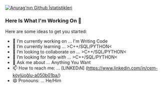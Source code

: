 [![Anurag'nın Github İstatistikleri](https://github-readme-stats.vercel.app/api?username=CemRoot)](https://github.com/anuraghazra/github-readme-stats)


### Here Is What I'm Working On 👋



Here are some ideas to get you started:

- 🔭 I’m currently working on ... I'm Writing Code 
- 🌱 I’m currently learning ... >C++/SQL/PYTHON<
- 👯 I’m looking to collaborate on ... >C++/SQL/PYTHON<
- 🤔 I’m looking for help with ... >C++/SQL/PYTHON<
- 💬 Ask me about ... Anything You Want
- 📫 How to reach me: ... [LINKEDıN] (https://www.linkedin.com/in/cem-köylüoğlu-a050b01ba/)
- 😄 Pronouns: ... He/Him


